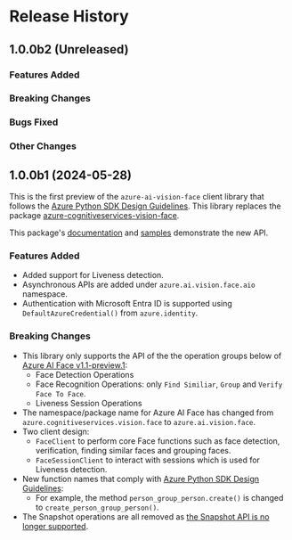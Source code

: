 # Release History

## 1.0.0b2 (Unreleased)

### Features Added

### Breaking Changes

### Bugs Fixed

### Other Changes

## 1.0.0b1 (2024-05-28)

This is the first preview of the `azure-ai-vision-face` client library that follows the [Azure Python SDK Design Guidelines](https://azure.github.io/azure-sdk/python_design.html).
This library replaces the package [azure-cognitiveservices-vision-face](https://pypi.org/project/azure-cognitiveservices-vision-face/).

This package's [documentation](https://github.com/Azure/azure-sdk-for-python/tree/main/sdk/face/azure-ai-vision-face/) and [samples](https://github.com/Azure/azure-sdk-for-python/tree/main/sdk/face/azure-ai-vision-face/samples) demonstrate the new API.

### Features Added

- Added support for Liveness detection.
- Asynchronous APIs are added under `azure.ai.vision.face.aio` namespace.
- Authentication with Microsoft Entra ID is supported using `DefaultAzureCredential()` from `azure.identity`.

### Breaking Changes

- This library only supports the API of the the operation groups below of [Azure AI Face v1.1-preview.1](https://learn.microsoft.com/rest/api/face/operation-groups?view=rest-face-v1.1-preview.1):
  - Face Detection Operations
  - Face Recognition Operations: only `Find Similiar`, `Group` and `Verify Face To Face`.
  - Liveness Session Operations
- The namespace/package name for Azure AI Face has changed from `azure.cognitiveservices.vision.face` to `azure.ai.vision.face`.
- Two client design:
  - `FaceClient` to perform core Face functions such as face detection, verification, finding similar faces and grouping faces.
  - `FaceSessionClient` to interact with sessions which is used for Liveness detection.
- New function names that comply with [Azure Python SDK Design Guidelines](https://azure.github.io/azure-sdk/python_design.html):
  - For example, the method `person_group_person.create()` is changed to `create_person_group_person()`.
- The Snapshot operations are all removed as [the Snapshot API is no longer supported](https://azure.microsoft.com/updates/facelimitedaccess/).
